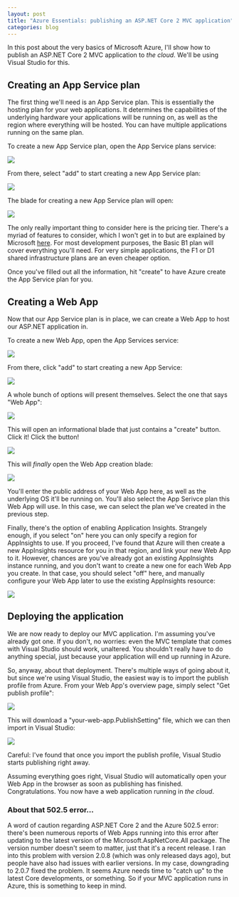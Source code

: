 ```yaml
---
layout: post
title: "Azure Essentials: publishing an ASP.NET Core 2 MVC application"
categories: blog
---
```


In this post about the very basics of Microsoft Azure, I'll show how to publish an ASP.NET Core 2 MVC application to _the cloud_. We'll be using Visual Studio for this.

## Creating an App Service plan

The first thing we'll need is an App Service plan. This is essentially the hosting plan for your web applications. It determines the capabilities of the underlying hardware your applications will be running on, as well as the region where everything will be hosted. You can have multiple applications running on the same plan.

To create a new App Service plan, open the App Service plans service:

![](/assets/img/blog/2018/05/app-service-plan-service.png)

From there, select "add" to start creating a new App Service plan:

![](/assets/img/blog/2018/05/app-service-plan-add.png)

The blade for creating a new App Service plan will open:

![](/assets/img/blog/2018/05/app-service-plan-create.png)

The only really important thing to consider here is the pricing tier. There's a myriad of features to consider, which I won't get in to but are explained by Microsoft [here](https://azure.microsoft.com/en-us/pricing/details/app-service/plans/). For most development purposes, the Basic B1 plan will cover everything you'll need. For very simple applications, the F1 or D1 shared infrastructure plans are an even cheaper option.

Once you've filled out all the information, hit "create" to have Azure create the App Service plan for you.

## Creating a Web App

Now that our App Service plan is in place, we can create a Web App to host our ASP.NET application in.

To create a new Web App, open the App Services service:

![](/assets/img/blog/2018/05/app-services-service.png)

From there, click "add" to start creating a new App Service:

![](/assets/img/blog/2018/05/app-service-add.png)

A whole bunch of options will present themselves. Select the one that says "Web App":

![](/assets/img/blog/2018/05/web-app-add.png)

This will open an informational blade that just contains a "create" button. Click it! Click the button!

![](/assets/img/blog/2018/05/web-app-create.png)

This will _finally_ open the Web App creation blade:

![](/assets/img/blog/2018/05/web-app-create-2.png)

You'll enter the public address of your Web App here, as well as the underlying OS it'll be running on. You'll also select the App Serivce plan this Web App will use. In this case, we can select the plan we've created in the previous step.

Finally, there's the option of enabling Application Insights. Strangely enough, if you select "on" here you can only specify a region for AppInsights to use. If you proceed, I've found that Azure will then create a new AppInsights resource for you in that region, and link your new Web App to it. However, chances are you've already got an existing AppInsights instance running, and you don't want to create a new one for each Web App you create. In that case, you should select "off" here, and manually configure your Web App later to use the existing AppInsights resource:

![](/assets/img/blog/2018/05/web-app-appinsights.png)

## Deploying the application

We are now ready to deploy our MVC application. I'm assuming you've already got one. If you don't, no worries: even the MVC template that comes with Visual Studio should work, unaltered. You shouldn't really have to do anything special, just because your application will end up running in Azure.

So, anyway, about that deployment. There's multiple ways of going about it, but since we're using Visual Studio, the easiest way is to import the publish profile from Azure. From your Web App's overview page, simply select "Get publish profile":

![](/assets/img/blog/2018/05/web-app-publish-profile.png)

This will download a "your-web-app.PublishSetting" file, which we can then import in Visual Studio:

![](/assets/img/blog/2018/05/web-app-publish-import.png)

Careful: I've found that once you import the publish profile, Visual Studio starts publishing right away.

Assuming everything goes right, Visual Studio will automatically open your Web App in the browser as soon as publishing has finished. Congratulations. You now have a web application running in _the cloud_.

### About that 502.5 error...

A word of caution regarding ASP.NET Core 2 and the Azure 502.5 error: there's been numerous reports of Web Apps running into this error after updating to the latest version of the Microsoft.AspNetCore.All package. The version number doesn't seem to matter, just that it's a recent release. I ran into this problem with version 2.0.8 (which was only released days ago), but people have also had issues with earlier versions. In my case, downgrading to 2.0.7 fixed the problem. It seems Azure needs time to "catch up" to the latest Core developments, or something. So if your MVC application runs in Azure, this is something to keep in mind.
